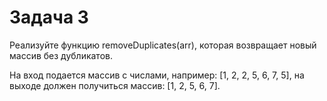 <h1>Задача 3</h1>
<p>Реализуйте функцию removeDuplicates(arr), которая возвращает новый массив без дубликатов. </p> 
<p>На вход подается массив с числами, например: [1, 2, 2, 5, 6, 7, 5], на выходе должен получиться массив: [1, 2, 5, 6, 7].</p>